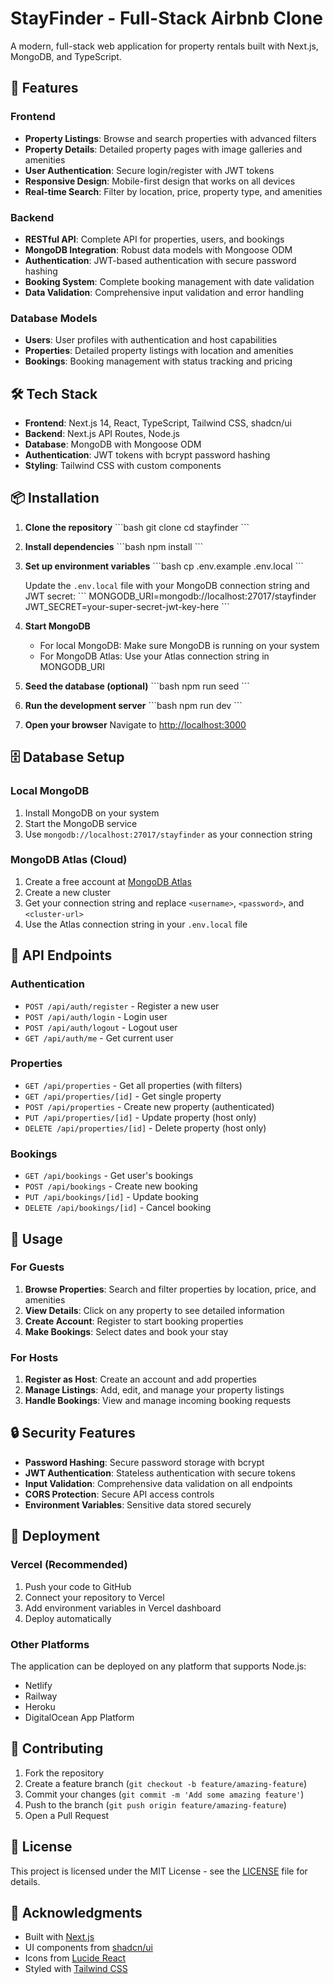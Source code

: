 # StayFinder - Full-Stack Airbnb Clone

A modern, full-stack web application for property rentals built with Next.js, MongoDB, and TypeScript.

## 🚀 Features

### Frontend
- **Property Listings**: Browse and search properties with advanced filters
- **Property Details**: Detailed property pages with image galleries and amenities
- **User Authentication**: Secure login/register with JWT tokens
- **Responsive Design**: Mobile-first design that works on all devices
- **Real-time Search**: Filter by location, price, property type, and amenities

### Backend
- **RESTful API**: Complete API for properties, users, and bookings
- **MongoDB Integration**: Robust data models with Mongoose ODM
- **Authentication**: JWT-based authentication with secure password hashing
- **Booking System**: Complete booking management with date validation
- **Data Validation**: Comprehensive input validation and error handling

### Database Models
- **Users**: User profiles with authentication and host capabilities
- **Properties**: Detailed property listings with location and amenities
- **Bookings**: Booking management with status tracking and pricing

## 🛠️ Tech Stack

- **Frontend**: Next.js 14, React, TypeScript, Tailwind CSS, shadcn/ui
- **Backend**: Next.js API Routes, Node.js
- **Database**: MongoDB with Mongoose ODM
- **Authentication**: JWT tokens with bcrypt password hashing
- **Styling**: Tailwind CSS with custom components

## 📦 Installation

1. **Clone the repository**
   \`\`\`bash
   git clone <repository-url>
   cd stayfinder
   \`\`\`

2. **Install dependencies**
   \`\`\`bash
   npm install
   \`\`\`

3. **Set up environment variables**
   \`\`\`bash
   cp .env.example .env.local
   \`\`\`
   
   Update the `.env.local` file with your MongoDB connection string and JWT secret:
   \`\`\`
   MONGODB_URI=mongodb://localhost:27017/stayfinder
   JWT_SECRET=your-super-secret-jwt-key-here
   \`\`\`

4. **Start MongoDB**
   - For local MongoDB: Make sure MongoDB is running on your system
   - For MongoDB Atlas: Use your Atlas connection string in MONGODB_URI

5. **Seed the database (optional)**
   \`\`\`bash
   npm run seed
   \`\`\`

6. **Run the development server**
   \`\`\`bash
   npm run dev
   \`\`\`

7. **Open your browser**
   Navigate to [http://localhost:3000](http://localhost:3000)

## 🗄️ Database Setup

### Local MongoDB
1. Install MongoDB on your system
2. Start the MongoDB service
3. Use `mongodb://localhost:27017/stayfinder` as your connection string

### MongoDB Atlas (Cloud)
1. Create a free account at [MongoDB Atlas](https://www.mongodb.com/atlas)
2. Create a new cluster
3. Get your connection string and replace `<username>`, `<password>`, and `<cluster-url>`
4. Use the Atlas connection string in your `.env.local` file

## 🔧 API Endpoints

### Authentication
- `POST /api/auth/register` - Register a new user
- `POST /api/auth/login` - Login user
- `POST /api/auth/logout` - Logout user
- `GET /api/auth/me` - Get current user

### Properties
- `GET /api/properties` - Get all properties (with filters)
- `GET /api/properties/[id]` - Get single property
- `POST /api/properties` - Create new property (authenticated)
- `PUT /api/properties/[id]` - Update property (host only)
- `DELETE /api/properties/[id]` - Delete property (host only)

### Bookings
- `GET /api/bookings` - Get user's bookings
- `POST /api/bookings` - Create new booking
- `PUT /api/bookings/[id]` - Update booking
- `DELETE /api/bookings/[id]` - Cancel booking

## 🎯 Usage

### For Guests
1. **Browse Properties**: Search and filter properties by location, price, and amenities
2. **View Details**: Click on any property to see detailed information
3. **Create Account**: Register to start booking properties
4. **Make Bookings**: Select dates and book your stay

### For Hosts
1. **Register as Host**: Create an account and add properties
2. **Manage Listings**: Add, edit, and manage your property listings
3. **Handle Bookings**: View and manage incoming booking requests

## 🔒 Security Features

- **Password Hashing**: Secure password storage with bcrypt
- **JWT Authentication**: Stateless authentication with secure tokens
- **Input Validation**: Comprehensive data validation on all endpoints
- **CORS Protection**: Secure API access controls
- **Environment Variables**: Sensitive data stored securely

## 🚀 Deployment

### Vercel (Recommended)
1. Push your code to GitHub
2. Connect your repository to Vercel
3. Add environment variables in Vercel dashboard
4. Deploy automatically

### Other Platforms
The application can be deployed on any platform that supports Node.js:
- Netlify
- Railway
- Heroku
- DigitalOcean App Platform

## 🤝 Contributing

1. Fork the repository
2. Create a feature branch (`git checkout -b feature/amazing-feature`)
3. Commit your changes (`git commit -m 'Add some amazing feature'`)
4. Push to the branch (`git push origin feature/amazing-feature`)
5. Open a Pull Request

## 📝 License

This project is licensed under the MIT License - see the [LICENSE](LICENSE) file for details.

## 🙏 Acknowledgments

- Built with [Next.js](https://nextjs.org/)
- UI components from [shadcn/ui](https://ui.shadcn.com/)
- Icons from [Lucide React](https://lucide.dev/)
- Styled with [Tailwind CSS](https://tailwindcss.com/)
